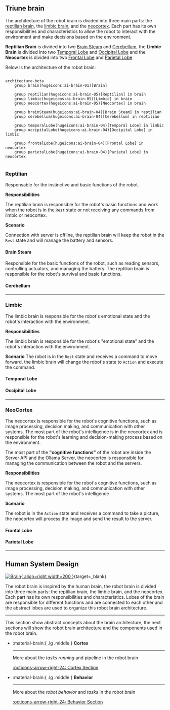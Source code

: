 ## Triune brain

The architecture of the robot brain is divided into three main parts: the [reptilian brain](#reptilian), the [limbic brain](#limbic), and the [neocortex](#neocortex). Each part has its own responsibilities and characteristics to allow the robot to interact with the environment and make decisions based on the environment.


**Reptilian Brain** is divided into two [Brain Steam](#brain-steam) and [Cerebellum](#cerebellum), the **Limbic Brain** is divided into two [Temporal Lobe](#temporal-lobe) and [Occipital Lobe](#occipital-lobe) and the **Neocortex** is divided into two [Frontal Lobe](#frontal-lobe) and [Parietal Lobe](#parietal-lobe)

Below is the architecture of the robot brain:

```mermaid

architecture-beta
    group brain(hugeicons:ai-brain-01)[Brain]

    group reptilian(hugeicons:ai-brain-05)[Reptilian] in brain
    group limbic(hugeicons:ai-brain-05)[Limbic] in brain
    group neocortex(hugeicons:ai-brain-05)[Neocortex] in brain

    group brainSteam(hugeicons:ai-brain-04)[Brain Steam] in reptilian
    group cerebellum(hugeicons:ai-brain-04)[Cerebellum] in reptilian

    group temporalLobe(hugeicons:ai-brain-04)[Temporal Lobe] in limbic
    group occipitalLobe(hugeicons:ai-brain-04)[Occipital Lobe] in limbic

    group frontalLobe(hugeicons:ai-brain-04)[Frontal Lobe] in neocortex
    group parietalLobe(hugeicons:ai-brain-04)[Parietal Lobe] in neocortex


```

### Reptilian

Responsable for the instinctive and basic functions of the robot.

**Responsibilities** 

The reptilian brain is responsible for the robot's basic functions and work when the robot is in the `Rest` state or not receiving any commands from limbic or neocortex. 

**Scenario** 

Connection with server is offline, the reptilian brain will keep the robot in the `Rest` state and will manage the battery and sensors.

#### Brain Steam 

Responsible for the basic functions of the robot, such as reading sensors, controlling actuators, and managing the battery. The reptilian brain is responsible for the robot's survival and basic functions.

#### Cerebellum

----

### Limbic

The limbic brain is responsible for the robot's emotional state and the robot's interaction with the environment.

**Responsibilities**

The limbic brain is responsible for the robot's "emotional state" and the robot's interaction with the environment.

**Scenario** 
The robot is in the `Rest` state and receives a command to move forward, the limbic brain will change the robot's state to `Action` and execute the command.

#### Temporal Lobe

#### Occipital Lobe

----

### NeoCortex

The neocortex is responsible for the robot's cognitive functions, such as image processing, decision making, and communication with other systems. The most part of the robot's intelligence is in the neocortex and is responsible for the robot's learning and decision-making process based on the environment.

The most part of the **"cognitive functions"** of the robot are inside the Server API and the Ollama Server, the neocortex is responsible for managing the communication between the robot and the servers.


**Responsibilities** 
    
The neocortex is responsible for the robot's cognitive functions, such as image processing, decision making, and communication with other systems. The most part of the robot's intelligence

**Scenario** 

The robot is in the `Action` state and receives a command to take a picture, the neocortex will process the image and send the result to the server.

#### Frontal Lobe

#### Parietal Lobe

----

## Human System Design

[![Brain](/images/programming/brain/brain_lobes.png){ align=right width=200 }](../../images/programming/brain/brain_lobes.png){target=_blank}

The robot brain is inspired by the human brain, the robot brain is divided into three main parts: the reptilian brain, the limbic brain, and the neocortex. Each part has its own responsibilities and characteristics. Lobes of the brain are responsible for different functions and are connected to each other and the abstract lobes are used to organize this robot brain architecture.



<div class="grid cards" markdown>

</div>

---

This section show abstract concepts about the brain architecture, the next sections will show the robot brain architecture and the components used in the robot brain.

<div class="grid cards" markdown>

-   :material-brain:{ .lg .middle } __Cortex__

    ---

    More about the *tasks running* and pipeline in the robot brain

    [:octicons-arrow-right-24: Cortex Section](cortex.md)

-   :material-brain:{ .lg .middle } __Behavior__

    ---

    More about the *robot behavior* and *tasks* in the robot brain

    [:octicons-arrow-right-24: Behavior Section](behavior.md)
</div>

